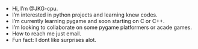 -  Hi, I’m @JKG-cpu.
-  I’m interested in python projects and learning knew codes.
-  I’m currently learning pygame and soon starting on C or C++.
-  I’m looking to collaborate on some pygame platformers or acade games.
-  How to reach me just email.
-  Fun fact: I dont like surprises alot.

<!---
JKG-cpu/JKG-cpu is a ✨ special ✨ repository because its `README.md` (this file) appears on your GitHub profile.
You can click the Preview link to take a look at your changes.
--->
